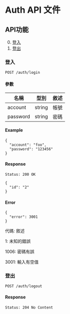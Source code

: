 # Auth API 文件

## API功能

0. [登入](#登入)
0. [登出](#登出)

### 登入

`POST /auth/login`

#### 參數

名稱 | 型別 | 敘述
--- | --- | ---
account  | string | 帳號
password | string | 密碼

#### Example

```
{
  "account": "foo",
  "password": "123456"
}
```

#### Response

`Status: 200 OK`

```
{
  "id": "2"
}
```

#### Error

```
{
  "error": 3001
}
```

代碼: 敘述

1: 未知的錯誤

1006: 密碼有誤

3001: 輸入有空值

### 登出

`POST /auth/logout`

#### Response

`Status: 204 No Content`
